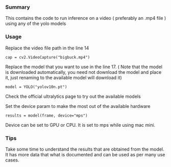 ### Summary

This contains the code to run inference on a video ( preferably an .mp4 file ) using any of the yolo models

### Usage

Replace the video file path in the line 14
```
cap = cv2.VideoCapture("bigbuck.mp4")
```

Replace the model that you want to use in the line 17.
( Note that the model is downloaded automatically, you need not download the model and place it, just renaming to the available model will download it)

```
model = YOLO("yolov10n.pt")
```
Check the official ultralytics page to try out the available models

Set the device param to make the most out of the available hardware
```
results = model(frame, device="mps")
```
Device can be set to GPU or CPU. It is set to mps while using mac mini.

### Tips

Take some time to understand the results that are obtained from the model.
It has more data that what is documented and can be used as per many use cases.
